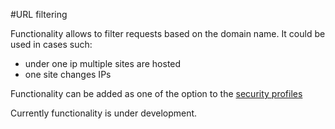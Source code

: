 #URL filtering

Functionality allows to filter requests based on the domain name. It could be used in cases such: 
- under one ip multiple sites are hosted
- one site changes IPs

Functionality can be added as one of the option to the [security profiles]()

Currently functionality is under development. 